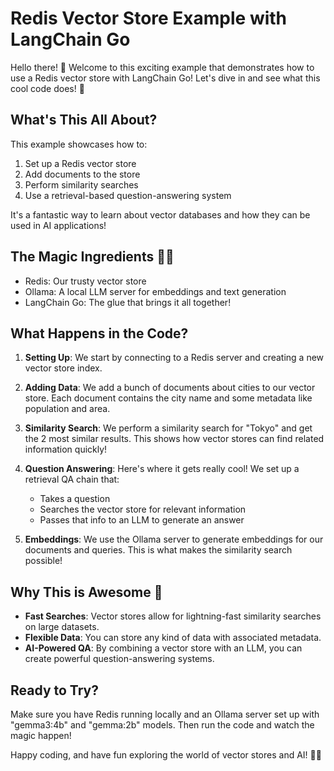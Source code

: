 # Redis Vector Store Example with LangChain Go

Hello there! 👋 Welcome to this exciting example that demonstrates how to use a Redis vector store with LangChain Go! Let's dive in and see what this cool code does! 🚀

## What's This All About?

This example showcases how to:

1. Set up a Redis vector store
2. Add documents to the store
3. Perform similarity searches
4. Use a retrieval-based question-answering system

It's a fantastic way to learn about vector databases and how they can be used in AI applications!

## The Magic Ingredients 🧙‍♂️

- Redis: Our trusty vector store
- Ollama: A local LLM server for embeddings and text generation
- LangChain Go: The glue that brings it all together!

## What Happens in the Code?

1. **Setting Up**: We start by connecting to a Redis server and creating a new vector store index.

2. **Adding Data**: We add a bunch of documents about cities to our vector store. Each document contains the city name and some metadata like population and area.

3. **Similarity Search**: We perform a similarity search for "Tokyo" and get the 2 most similar results. This shows how vector stores can find related information quickly!

4. **Question Answering**: Here's where it gets really cool! We set up a retrieval QA chain that:
   - Takes a question
   - Searches the vector store for relevant information
   - Passes that info to an LLM to generate an answer

5. **Embeddings**: We use the Ollama server to generate embeddings for our documents and queries. This is what makes the similarity search possible!

## Why This is Awesome 🌟

- **Fast Searches**: Vector stores allow for lightning-fast similarity searches on large datasets.
- **Flexible Data**: You can store any kind of data with associated metadata.
- **AI-Powered QA**: By combining a vector store with an LLM, you can create powerful question-answering systems.

## Ready to Try?

Make sure you have Redis running locally and an Ollama server set up with "gemma3:4b" and "gemma:2b" models. Then run the code and watch the magic happen!

Happy coding, and have fun exploring the world of vector stores and AI! 🎉🤖
